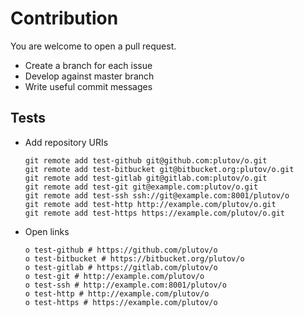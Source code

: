# Contribution

You are welcome to open a pull request.

- Create a branch for each issue
- Develop against master branch
- Write useful commit messages

## Tests

- Add repository URIs

      git remote add test-github git@github.com:plutov/o.git
      git remote add test-bitbucket git@bitbucket.org:plutov/o.git
      git remote add test-gitlab git@gitlab.com:plutov/o.git
      git remote add test-git git@example.com:plutov/o.git
      git remote add test-ssh ssh://git@example.com:8001/plutov/o
      git remote add test-http http://example.com/plutov/o.git
      git remote add test-https https://example.com/plutov/o.git

- Open links

      o test-github # https://github.com/plutov/o
      o test-bitbucket # https://bitbucket.org/plutov/o
      o test-gitlab # https://gitlab.com/plutov/o
      o test-git # http://example.com/plutov/o
      o test-ssh # http://example.com:8001/plutov/o
      o test-http # http://example.com/plutov/o
      o test-https # https://example.com/plutov/o
